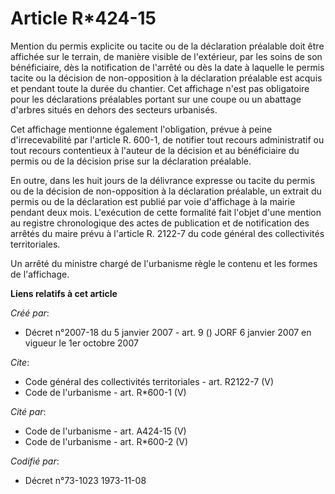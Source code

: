 # Article R*424-15

Mention du permis explicite ou tacite ou de la déclaration préalable doit être affichée sur le terrain, de manière visible de
l'extérieur, par les soins de son bénéficiaire, dès la notification de l'arrêté ou dès la date à laquelle le permis tacite ou
la décision de non-opposition à la déclaration préalable est acquis et pendant toute la durée du chantier. Cet affichage
n'est pas obligatoire pour les déclarations préalables portant sur une coupe ou un abattage d'arbres situés en dehors des
secteurs urbanisés. 

Cet affichage mentionne également l'obligation, prévue à peine d'irrecevabilité par l'article R. 600-1, de notifier tout
recours administratif ou tout recours contentieux à l'auteur de la décision et au bénéficiaire du permis ou de la décision
prise sur la déclaration préalable. 

En outre, dans les huit jours de la délivrance expresse ou tacite du permis ou de la décision de non-opposition à la
déclaration préalable, un extrait du permis ou de la déclaration est publié par voie d'affichage à la mairie pendant deux
mois. L'exécution de cette formalité fait l'objet d'une mention au registre chronologique des actes de publication et de
notification des arrêtés du maire prévu à l'article R. 2122-7 du code général des collectivités territoriales. 

Un arrêté du ministre chargé de l'urbanisme règle le contenu et les formes de l'affichage.

**Liens relatifs à cet article**

_Créé par_:

  - Décret n°2007-18 du 5 janvier 2007 - art. 9 () JORF 6 janvier 2007 en vigueur le 1er octobre 2007

_Cite_:

  - Code général des collectivités territoriales - art. R2122-7 (V)
  - Code de l'urbanisme - art. R*600-1 (V)

_Cité par_:

  - Code de l'urbanisme - art. A424-15 (V)
  - Code de l'urbanisme - art. R*600-2 (V)

_Codifié par_:

  - Décret n°73-1023 1973-11-08
